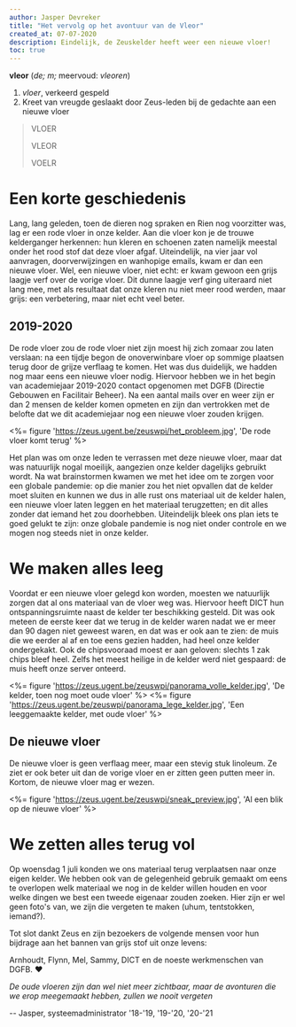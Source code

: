 ```yaml
---
author: Jasper Devreker
title: "Het vervolg op het avontuur van de Vleor"
created_at: 07-07-2020
description: Eindelijk, de Zeuskelder heeft weer een nieuwe vloer!
toc: true
---
```


**vleor** (_de; m;_ meervoud: _vleoren_)

  1. _vloer_, verkeerd gespeld
  2. Kreet van vreugde geslaakt door Zeus-leden bij de gedachte aan een nieuwe vloer

  > VLOER
  >
  > VLEOR
  >
  > VOELR

# Een korte geschiedenis

Lang, lang geleden, toen de dieren nog spraken en Rien nog voorzitter was,
lag er een rode vloer in onze kelder.
Aan die vloer kon je de trouwe kelderganger herkennen: hun kleren en schoenen
zaten namelijk meestal onder het rood stof dat deze vloer afgaf. Uiteindelijk, na
vier jaar vol aanvragen, doorverwijzingen en wanhopige emails, kwam er dan een nieuwe
vloer. Wel, een nieuwe vloer, niet echt: er kwam gewoon een grijs laagje verf over de
vorige vloer. Dit dunne laagje verf ging uiteraard niet lang mee, met als resultaat dat onze kleren
nu niet meer rood werden, maar grijs: een verbetering, maar niet echt veel beter.

## 2019-2020

De rode vloer zou de rode vloer niet zijn moest hij zich zomaar zou laten verslaan:
na een tijdje begon de onoverwinbare vloer op sommige plaatsen terug door de grijze verflaag te komen. Het was dus duidelijk,
we hadden nog maar eens een nieuwe vloer nodig. Hiervoor hebben we in het begin van
academiejaar 2019-2020 contact opgenomen met DGFB (Directie Gebouwen en Facilitair Beheer).
Na een aantal mails over en weer zijn er dan 2 mensen de kelder komen opmeten en zijn
dan vertrokken met de belofte dat we dit academiejaar nog een nieuwe vloer zouden krijgen.

<%= figure 'https://zeus.ugent.be/zeuswpi/het_probleem.jpg', 'De rode vloer komt terug' %>

Het plan was om onze leden te verrassen met deze nieuwe vloer, maar dat was natuurlijk
nogal moeilijk, aangezien onze kelder dagelijks gebruikt wordt. Na wat brainstormen
kwamen we met het idee om te zorgen voor een globale pandemie: op die manier zou het niet
opvallen dat de kelder moet sluiten en kunnen we dus in alle rust ons materiaal
uit de kelder halen, een nieuwe vloer laten leggen en het materiaal terugzetten;
en dit alles zonder dat iemand het zou doorhebben.
Uiteindelijk bleek ons plan iets te goed gelukt te zijn: onze globale pandemie is
nog niet onder controle en we mogen nog steeds niet in onze kelder.


# We maken alles leeg

Voordat er een nieuwe vloer gelegd kon worden, moesten we natuurlijk zorgen dat al
ons materiaal van de vloer weg was. Hiervoor heeft DICT hun ontspanningsruimte naast
de kelder ter beschikking gesteld. Dit was ook meteen de eerste keer dat we terug in
de kelder waren nadat we er meer dan 90 dagen niet geweest waren, en dat was er ook aan
te zien: de muis die we eerder al af en toe eens gezien hadden, had heel onze kelder
ondergekakt. Ook de chipsvooraad moest er aan geloven: slechts 1 zak chips bleef heel.
Zelfs het meest heilige in de kelder werd niet gespaard: de muis heeft onze server
onteerd.


<%= figure 'https://zeus.ugent.be/zeuswpi/panorama_volle_kelder.jpg', 'De kelder, toen nog moet oude vloer' %>
<%= figure 'https://zeus.ugent.be/zeuswpi/panorama_lege_kelder.jpg', 'Een leeggemaakte kelder, met oude vloer' %>

## De nieuwe vloer

De nieuwe vloer is geen verflaag meer, maar een stevig stuk linoleum. Ze ziet er
ook beter uit dan de vorige vloer en er zitten geen putten meer in. Kortom,
de nieuwe vloer mag er wezen.

<%= figure 'https://zeus.ugent.be/zeuswpi/sneak_preview.jpg', 'Al een blik op de nieuwe vloer' %>

# We zetten alles terug vol

Op woensdag 1 juli konden we ons materiaal terug verplaatsen naar onze eigen kelder. We
hebben ook van de gelegenheid gebruik gemaakt om eens te overlopen welk materiaal
we nog in de kelder willen houden en voor welke dingen we best een tweede eigenaar zouden
zoeken. Hier zijn er wel geen foto's van, we zijn die vergeten te maken (uhum, tentstokken, iemand?).

Tot slot dankt Zeus en zijn bezoekers de volgende mensen voor hun bijdrage aan het bannen van grijs stof uit onze levens:

Arnhoudt, Flynn, Mel, Sammy, DICT en de noeste werkmenschen van DGFB. ❤

_De oude vloeren zijn dan wel niet meer zichtbaar, maar de avonturen die we
erop meegemaakt hebben, zullen we nooit vergeten_

-- Jasper, systeemadministrator '18-'19, '19-'20, '20-'21
